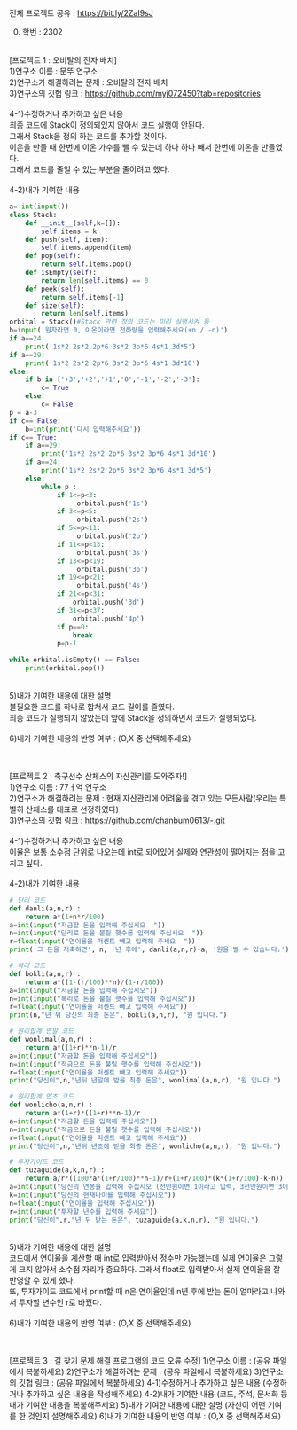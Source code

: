 전체 프로젝트 공유 : https://bit.ly/2ZaI9sJ

0. 학번 : 2302 <br><br>

[프로젝트 1 : 오비탈의 전자 배치] <br>
1)연구소 이름 : 문뚜 연구소 <br>
2)연구소가 해결하려는 문제 : 오비탈의 전자 배치 <br>
3)연구소의 깃헙 링크 : https://github.com/myj072450?tab=repositories <br> <br>
4-1)수정하거나 추가하고 싶은 내용 <br>
최종 코드에 Stack이 정의되있지 않아서 코드 실행이 안된다. <br>
그래서 Stack을 정의 하는 코드를 추가할 것이다. <br>
이온을 만들 때 한번에 이온 가수를 뺄 수 있는데 하나 하나 빼서 한번에 이온을 만들었다. <br>
그래서 코드를 줄일 수 있는 부분을 줄이려고 했다. <br> <br>
4-2)내가 기여한 내용 <br>
```python
a= int(input())
class Stack:
    def __init__(self,k=[]):
        self.items = k
    def push(self, item):
        self.items.append(item)
    def pop(self):
        return self.items.pop()
    def isEmpty(self):
        return len(self.items) == 0
    def peek(self):
        return self.items[-1]
    def size(self):
        return len(self.items)
orbital = Stack()#Stack 관련 정의 코드는 미리 실행시켜 둠
b=input('원자라면 0, 이온이라면 전하량을 입력해주세요(+n / -n)') 
if a==24:
    print('1s*2 2s*2 2p*6 3s*2 3p*6 4s*1 3d*5')
if a==29:
    print('1s*2 2s*2 2p*6 3s*2 3p*6 4s*1 3d*10')
else:
    if b in ['+3','+2','+1','0','-1','-2','-3']:
        c= True
    else:
        c= False
p = a-3
if c== False:
    b=int(print('다시 입력해주세요'))
if c== True:
    if a==29:
        print('1s*2 2s*2 2p*6 3s*2 3p*6 4s*1 3d*10')
    if a==24:
        print('1s*2 2s*2 2p*6 3s*2 3p*6 4s*1 3d*5')
    else:
        while p :
            if 1<=p<3:
                 orbital.push('1s')
            if 3<=p<5:
                 orbital.push('2s')
            if 5<=p<11:
                 orbital.push('2p')
            if 11<=p<13:
                 orbital.push('3s')
            if 13<=p<19:
                 orbital.push('3p')
            if 19<=p<21:
                 orbital.push('4s')
            if 21<=p<31:
                orbital.push('3d')
            if 31<=p<37:
                orbital.push('4p')
            if p==0:
                break
            p=p-1
            
while orbital.isEmpty() == False:
    print(orbital.pop())
``` 
 <br>
5)내가 기여한 내용에 대한 설명 <br>
불필요한 코드를 하나로 합쳐서 코드 길이를 줄였다. <br>
최종 코드가 실행되지 않았는데 앞에 Stack을 정의하면서 코드가 실행되었다. <br> <br>
6)내가 기여한 내용의 반영 여부 : (O,X 중 선택해주세요) <br> <br> <br>


[프로젝트 2 : 축구선수 산체스의 자산관리를 도와주자!] <br>
1)연구소 이름 : 77ㅓ억 연구소 <br>
2)연구소가 해결하려는 문제 : 현재 자산관리에 어려움을 겪고 있는 모든사람(우리는 특별히 산체스를 대표로 선정하였다) <br>
3)연구소의 깃헙 링크 : https://github.com/chanbum0613/-.git <br><br>
4-1)수정하거나 추가하고 싶은 내용 <br>
이율은 보통 소수점 단위로 나오는데 int로 되어있어 실제와 연관성이 떨어지는 점을 고치고 싶다. <br> <br>
4-2)내가 기여한 내용 <br>
```python
# 단리 코드
def danli(a,n,r) :
    return a*(1+n*r/100)
a=int(input("저금할 돈을 입력해 주십시오  "))
n=int(input("단리로 돈을 불릴 햇수를 입력해 주십시오  "))
r=float(input("연이율을 퍼센트 빼고 입력해 주세요  "))
print('그 돈을 저축하면', n, '년 후에', danli(a,n,r)-a, '원을 벌 수 있습니다.')

# 복리 코드
def bokli(a,n,r) :
    return a*((1-(r/100)**n)/(1-r/100))
a=int(input("저금할 돈을 입력해 주십시오"))
n=int(input("복리로 돈을 불릴 햇수를 입력해 주십시오"))
r=float(input("연이율을 퍼센트 빼고 입력해 주세요"))
print(n,"년 뒤 당신의 최종 돈은", bokli(a,n,r), "원 입니다.")

# 원리합계 연말 코드
def wonlimal(a,n,r) :
    return a*((1+r)**n-1)/r
a=int(input("저금할 돈을 입력해 주십시오"))
n=int(input("적금으로 돈을 불릴 햇수를 입력해 주십시오"))
r=float(input("연이율을 퍼센트 빼고 입력해 주세요"))
print("당신이",n,"년뒤 년말에 받을 최종 돈은", wonlimal(a,n,r), "원 입니다.")

# 원리합계 연초 코드
def wonlicho(a,n,r) :
	return a*(1+r)*((1+r)**n-1)/r
a=int(input("저금할 돈을 입력해 주십시오"))
n=int(input("적금으로 돈을 불릴 햇수를 입력해 주십시오"))
r=float(input("연이율을 퍼센트 빼고 입력해 주세요"))
print("당신이",n,"년뒤 년초에 받을 최종 돈은", wonlicho(a,n,r), "원 입니다.")

# 투자가이드 코드
def tuzaguide(a,k,n,r) :
    return a/r*((100*a*(1+r/100)**n-1)/r+(1+r/100)*(k*(1+r/100)-k-n))
a=int(input("당신의 연봉을 입력해 주십시오 (천만원이면 1이라고 입력, 3천만원이면 3이라고 입력)"))
k=int(input("당신의 현재나이를 입력해 주십시오"))
n=float(input("연이율을 입력해 주십시오"))
r=int(input("투자할 년수를 입력해 주세요"))
print("당신이",r,"년 뒤 받는 돈은", tuzaguide(a,k,n,r), "원 입니다.")
```  
 <br>
5)내가 기여한 내용에 대한 설명 <br>
코드에서 연이율을 계산할 때 int로 입력받아서 정수만 가능했는데 실제 연이율은 그렇게 크지 않아서 소수점 자리가 중요하다. 
그래서 float로 입력받아서 실제 연이율을 잘 반영할 수 있게 했다. <br>
또, 투자가이드 코드에서 print할 때 n은 연이율인데 n년 후에 받는 돈이 얼마라고 나와서 투자할 년수인 r로 바꿨다. <br> <br>
6)내가 기여한 내용의 반영 여부 : (O,X 중 선택해주세요) <br> <br> <br>

[프로젝트 3 : 길 찾기 문제 해결 프로그램의 코드 오류 수정]
1)연구소 이름 : (공유 파일에서 복붙하세요)
2)연구소가 해결하려는 문제 : (공유 파일에서 복붙하세요)
3)연구소의 깃헙 링크 : (공유 파일에서 복붙하세요)
4-1)수정하거나 추가하고 싶은 내용
(수정하거나 추가하고 싶은 내용을 작성해주세요)
4-2)내가 기여한 내용
(코드, 주석, 문서화 등 내가 기여한 내용을 복붙해주세요)
5)내가 기여한 내용에 대한 설명
(자신이 어떤 기여를 한 것인지 설명해주세요)
6)내가 기여한 내용의 반영 여부 : (O,X 중 선택해주세요)
